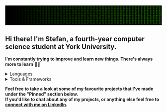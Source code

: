 ![Profile Banner Image](images/github_profile_banner_2.png)


## Hi there! I'm Stefan, a fourth-year computer science student at York University.
**I'm constantly trying to improve and learn new things. There's always more to learn** 👨‍💻


<details>
  <summary>Languages</summary>
  <div>
    <p>
      <a href="https://skillicons.dev">
        <img src="https://skillicons.dev/icons?i=js,ts,python,java,go,c" />
      </a>
    </p>
  </div>
</details>

<details>
  <summary>Tools & Frameworks</summary>
  <div>
    <p>
      <a href="https://skillicons.dev">
        <img src="https://skillicons.dev/icons?i=react,tailwind,express,nextjs,spring,flask,mysql,postgres,sqlite,mongodb,docker,aws" />
      </a>
    </p>
  </div>
</details>


**Feel free to take a look at some of my favourite projects that I've made under the "Pinned" section below.**  
**If you'd like to chat about any of my projects, or anything else feel free to [connect with me on LinkedIn](https://www.linkedin.com/in/stefan-smol/).**

